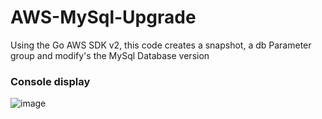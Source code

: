 # AWS-MySql-Upgrade
Using the Go AWS SDK v2, this code creates a snapshot, a db Parameter group and modify's the MySql Database version

### Console display

![image](https://github.com/Graham-Beer/AWS-MySql-Upgrade/assets/12196171/f2dbbd54-ac11-4fda-80b0-e891a74fdf9e)
